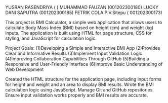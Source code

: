YUSRAN RASENDRIYA ( )
MUHAMMAD FAUZAN (001202300180)
LUCKY DANI SAPUTRA (001202300185)
FETRIK COLA P.V.Sitepu ( 001202300173)

This project is BMI Calculator, a simple web application that allows users to calculate Body Mass Index (BMI) based on height (cm) and weight (kg) inputs. The application is built using HTML for page structure, CSS for styling, and JavaScript for calculation logic.

Project Goals:
(1)Developing a Simple and Interactive BMI App
(2)Provides Clear and Informative Results
(3)Implement Input Validation Logic
(4)Improving Collaboration Capabilities Through GitHub
(5)Building a Responsive and User-Friendly Interface
(6)Improve Basic Understanding of Web Development

Created the HTML structure for the application page, including input forms for height and weight and an area to display BMI results.
Wrote the BMI calculation logic using JavaScript.
Manage Git and GitHub repositories.
Ensure input validation works properly and BMI results are accurate.
